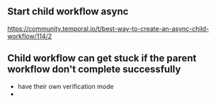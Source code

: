 ## Start child workflow async
https://community.temporal.io/t/best-way-to-create-an-async-child-workflow/114/2




## Child workflow can get stuck if the parent workflow don't complete successfully 
- have their own verification mode
- 


